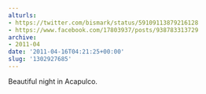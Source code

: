 ```yaml
---
alturls:
- https://twitter.com/bismark/status/59109113879216128
- https://www.facebook.com/17803937/posts/938783313729
archive:
- 2011-04
date: '2011-04-16T04:21:25+00:00'
slug: '1302927685'
---
```


Beautiful night in Acapulco.

